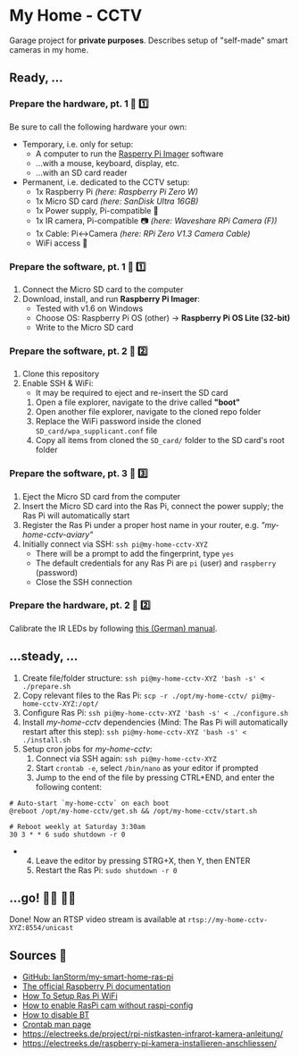 # My Home - CCTV

Garage project for **private purposes**.
Describes setup of "self-made" smart cameras in my home.


## Ready, ...


### Prepare the hardware, pt. 1 🧰 1️⃣

Be sure to call the following hardware your own:

* Temporary, i.e. only for setup:
	* A computer to run the [Rasperry Pi Imager](https://www.raspberrypi.org/downloads/) software
	* ...with a mouse, keyboard, display, etc.
	* ...with an SD card reader
* Permanent, i.e. dedicated to the CCTV setup:
	* 1x Raspberry Pi *(here: Raspberry Pi Zero W)*
	* 1x Micro SD card *(here: SanDisk Ultra 16GB)*
	* 1x Power supply, Pi-compatible 🔌
	* 1x IR camera, Pi-compatible 📷 *(here: Waveshare RPi Camera (F))*
	* 1x Cable: Pi<->Camera *(here: RPi Zero V1.3 Camera Cable)*
	* WiFi access 📡


### Prepare the software, pt. 1 🦙 1️⃣

1. Connect the Micro SD card to the computer
2. Download, install, and run **Raspberry Pi Imager**:
	* Tested with v1.6 on Windows
	* Choose OS: Raspberry Pi OS (other) -> **Raspberry Pi OS Lite (32-bit)**
	* Write to the Micro SD card


### Prepare the software, pt. 2 🦙 2️⃣

1. Clone this repository
2. Enable SSH & WiFi:
	* It may be required to eject and re-insert the SD card
	1. Open a file explorer, navigate to the drive called **"boot"**
	2. Open another file explorer, navigate to the cloned repo folder
	2. Replace the WiFi password inside the cloned `SD_card/wpa_supplicant.conf` file
	2. Copy all items from cloned the `SD_card/` folder to the SD card's root folder


### Prepare the software, pt. 3 🦙 3️⃣

1. Eject the Micro SD card from the computer
2. Insert the Micro SD card into the Ras Pi, connect the power supply; the Ras Pi will automatically start
2. Register the Ras Pi under a proper host name in your router, e.g. *"my-home-cctv-aviary"*
2. Initially connect via SSH: `ssh pi@my-home-cctv-XYZ`
	* There will be a prompt to add the fingerprint, type `yes`
	* The default credentials for any Ras Pi are `pi` (user) and `raspberry` (password)
	* Close the SSH connection


### Prepare the hardware, pt. 2 🧰 2️⃣

Calibrate the IR LEDs by following [this (German) manual](https://github.com/MakeMagazinDE/Nistkasten-V2/blob/main/Hinweise/Problembehebung.md).


## ...steady, ...

1. Create file/folder structure: `ssh pi@my-home-cctv-XYZ 'bash -s' < ./prepare.sh`
2. Copy relevant files to the Ras Pi: `scp -r ./opt/my-home-cctv/ pi@my-home-cctv-XYZ:/opt/`
2. Configure Ras Pi: `ssh pi@my-home-cctv-XYZ 'bash -s' < ./configure.sh`
2. Install *my-home-cctv* dependencies (Mind: The Ras Pi will automatically restart after this step): `ssh pi@my-home-cctv-XYZ 'bash -s' < ./install.sh`
2. Setup cron jobs for *my-home-cctv*:
	1. Connect via SSH again: `ssh pi@my-home-cctv-XYZ`
	2. Start `crontab -e`, select `/bin/nano` as your editor if prompted
	3. Jump to the end of the file by pressing CTRL+END, and enter the following content:
```
# Auto-start `my-home-cctv` on each boot
@reboot /opt/my-home-cctv/get.sh && /opt/my-home-cctv/start.sh

# Reboot weekly at Saturday 3:30am
30 3 * * 6 sudo shutdown -r 0
```
*
	4. Leave the editor by pressing STRG+X, then Y, then ENTER
	5. Restart the Ras Pi: `sudo shutdown -r 0`


## ...go! 🏃‍♂️ 🏃‍♀️

Done!
Now an RTSP video stream is available at `rtsp://my-home-cctv-XYZ:8554/unicast`


## Sources 📙

* [GitHub: IanStorm/my-smart-home-ras-pi](https://github.com/IanStorm/my-smart-home-ras-pi)
* [The official Raspberry Pi documentation](https://projects.raspberrypi.org/en/projects/raspberry-pi-getting-started)
* [How To Setup Ras Pi WiFi](https://core-electronics.com.au/tutorials/raspberry-pi-zerow-headless-wifi-setup.html)
* [How to enable RasPi cam without raspi-config](https://raspberrypi.stackexchange.com/a/29972)
* [How to disable BT](https://di-marco.net/blog/it/2020-04-18-tips-disabling_bluetooth_on_raspberry_pi/#add-below-save-and-close-the-file)
* [Crontab man page](https://linux.die.net/man/5/crontab)
* https://electreeks.de/project/rpi-nistkasten-infrarot-kamera-anleitung/
* https://electreeks.de/raspberry-pi-kamera-installieren-anschliessen/
